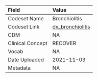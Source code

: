 |Field            |Value            |
|:----------------|:----------------|
|Codeset Name     |Bronchiolitis    |
|Codeset Link     |[dx_bronchiolitis](https://github.com/PEDSnet/Variable-Dictionary/blob/main/conditions/dx_bronchiolitis.csv)|
|CDM              |NA               |
|Clinical Concept |RECOVER          |
|Vocab            |NA               |
|Date Uploaded    |2021-11-03       |
|Metadata         |NA               |
